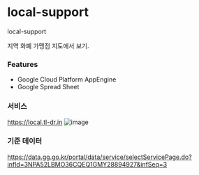 # local-support
local-support

지역 화폐 가맹점 지도에서 보기. 

### Features
- Google Cloud Platform AppEngine
- Google Spread Sheet

### 서비스

https://local.tl-dr.in 
![image](https://user-images.githubusercontent.com/22079767/222943984-65ca3880-19b2-45c3-96bc-d936a7c4dd7a.png)

### 기준 데이터 
https://data.gg.go.kr/portal/data/service/selectServicePage.do?infId=3NPA52LBMO36CQEQ1GMY28894927&infSeq=3
